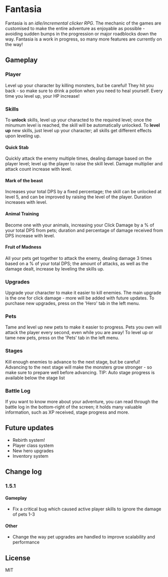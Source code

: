 # Fantasia

Fantasia is an _idle/incremental clicker RPG_.
The mechanic of the games are customised to make the entire adventure as enjoyable as possible - avoiding sudden bumps in the progression or major roadblocks down the way.
Fantasia is a work in progress, so many more features are currently on the way!

## Gameplay

### Player

Level up your character by killing monsters, but be careful! They hit you back - so make sure to drink a potion when you need to heal yourself.
Every time you level up, your HP increase!

### Skills

To **unlock** skills, level up your characted to the required level; once the minumum level is reached, the skill will be automatically unlocked. To **level up** new skills, just level up your character; all skills get different effects upon leveling up.

#### Quick Stab

Quickly attack the enemy multiple times, dealing damage based on the player level; level up the player to raise the skill level. Damage multiplier and attack count increase with level.

#### Mark of the beast

Increases your total DPS by a fixed percentage; the skill can be unlocked at level 5, and can be improved by raising the level of the player. Duration increases with level.

#### Animal Training

Become one with your animals, increasing your Click Damage by a % of your total DPS from pets; duration and percentage of damage received from DPS increase with level.

#### Fruit of Madness

All your pets get together to attack the enemy, dealing damage 3 times based on a % of your total DPS; the amount of attacks, as well as the damage dealt, increase by leveling the skills up.

### Upgrades

Upgrade your character to make it easier to kill enemies. The main upgrade is the one for click damage - more will be added with future updates.
To purchase new upgrades, press on the 'Hero' tab in the left menu.

### Pets

Tame and level up new pets to make it easier to progress. Pets you own will attack the player every second, even while you are away!
To level up or tame new pets, press on the 'Pets' tab in the left menu.

### Stages

Kill enough enemies to advance to the next stage, but be careful! Advancing to the next stage will make the monsters grow stronger - so make sure to prepare well before advancing.
TIP: Auto stage progress is available below the stage list

### Battle Log

If you want to know more about your adventure, you can read through the battle log in the bottom-right of the screen; it holds many valuable information, such as XP received, stage progress and more.

## Future updates

- Rebirth system!
- Player class system
- New hero upgrades
- Inventory system

## Change log

### 1.5.1

#### Gameplay

- Fix a critical bug which caused active player skills to ignore the damage of pets 1-3

#### Other

- Change the way pet upgrades are handled to improve scalability and performance

## License

MIT
